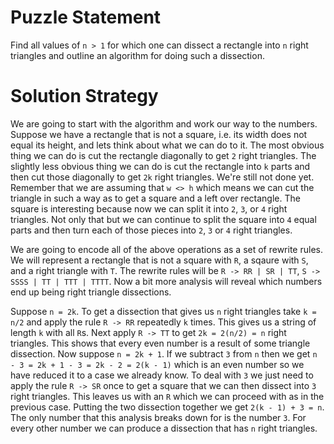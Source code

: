 # Puzzle Statement
Find all values of `n > 1` for which one can dissect a rectangle into `n` right triangles and outline an algorithm for doing such a dissection.

# Solution Strategy
We are going to start with the algorithm and work our way to the numbers. Suppose we have a rectangle that is not a square, i.e. its width does
not equal its height, and lets think about what we can do to it. The most obvious thing we can do is cut the rectangle diagonally to get `2` right
triangles. The slightly less obvious thing we can do is cut the rectangle into `k` parts and then cut those diagonally to get `2k` right triangles.
We're still not done yet. Remember that we are assuming that `w <> h` which means we can cut the triangle in such a way as to get a square and a left
over rectangle. The square is interesting because now we can split it into `2`, `3`, or `4` right triangles. Not only that but we can continue to split
the square into `4` equal parts and then turn each of those pieces into `2`, `3` or `4` right triangles.

We are going to encode all of the above operations as a set of rewrite rules. We will represent a rectangle that is not a square with `R`, a sqaure
with `S`, and a right triangle with `T`. The rewrite rules will be `R -> RR | SR | TT`, `S -> SSSS | TT | TTT | TTTT`. Now a bit more analysis will
reveal which numbers end up being right triangle dissections. 

Suppose `n = 2k`. To get a dissection that gives us `n` right triangles take `k = n/2` and apply the rule `R -> RR`
repeatedly `k` times. This gives us a string of length `k` with all `R`s. Next apply `R -> TT` to get `2k = 2(n/2) = n` right triangles. This shows that every even number is a result of some triangle
dissection. Now suppose `n = 2k + 1`. If we subtract `3` from `n` then we get `n - 3 = 2k + 1 - 3 = 2k - 2 = 2(k - 1)` which
is an even number so we have reduced it to a case we already know. To deal with `3` we just need to apply the rule `R -> SR` once to get a square that
we can then dissect into `3` right triangles. This leaves us with an `R` which we can proceed with as in the previous case. Putting the two dissection together we get `2(k - 1) + 3 = n`. The only
number that this analysis breaks down for is the number `3`. For every other number we can produce a dissection that has `n` right triangles.
